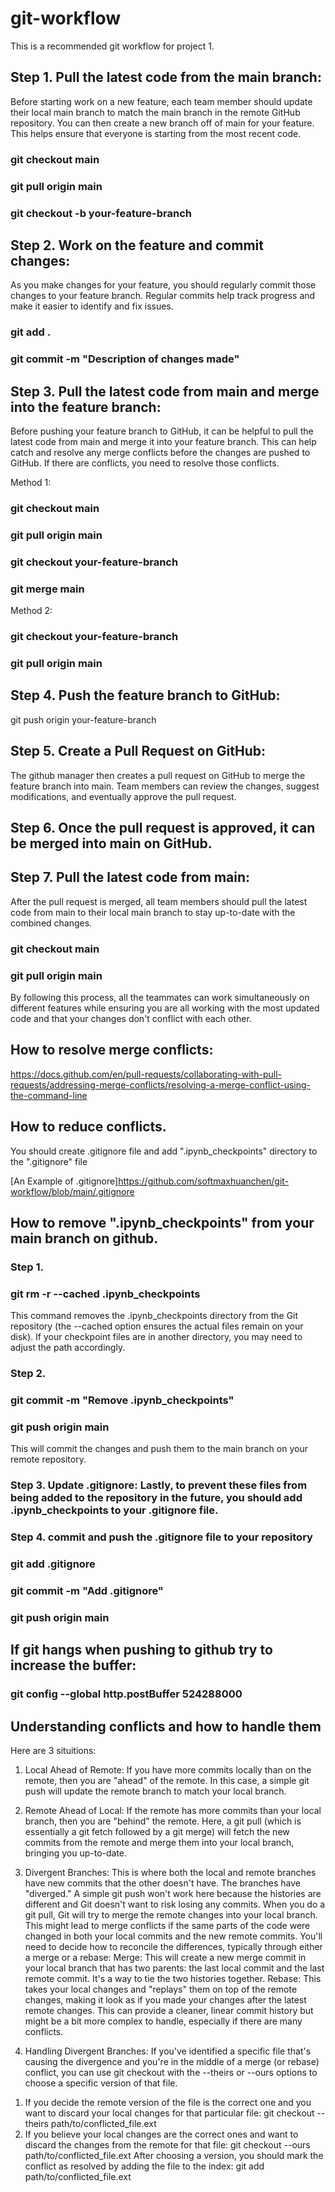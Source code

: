 # git-workflow
This is a recommended git workflow for project 1. 

## Step 1. Pull the latest code from the main branch:
Before starting work on a new feature, each team member should update their local main branch to match the main branch in the remote GitHub repository. You can then create a new branch off of main for your feature. This helps ensure that everyone is starting from the most recent code.

### git checkout main
### git pull origin main
### git checkout -b your-feature-branch

## Step 2. Work on the feature and commit changes:
As you make changes for your feature, you should regularly commit those changes to your feature branch. Regular commits help track progress and make it easier to identify and fix issues.

### git add .
### git commit -m "Description of changes made"

## Step 3. Pull the latest code from main and merge into the feature branch:
Before pushing your feature branch to GitHub, it can be helpful to pull the latest code from main and merge it into your feature branch. This can help catch and resolve any merge conflicts before the changes are pushed to GitHub. If there are conflicts, you need to resolve those conflicts.

Method 1:
### git checkout main
### git pull origin main
### git checkout your-feature-branch
### git merge main
Method 2:
### git checkout your-feature-branch
### git pull origin main

## Step 4. Push the feature branch to GitHub:
git push origin your-feature-branch

## Step 5. Create a Pull Request on GitHub:
The github manager then creates a pull request on GitHub to merge the feature branch into main. Team members can review the changes, suggest modifications, and eventually approve the pull request.

## Step 6. Once the pull request is approved, it can be merged into main on GitHub.

## Step 7. Pull the latest code from main:
After the pull request is merged, all team members should pull the latest code from main to their local main branch to stay up-to-date with the combined changes.
### git checkout main
### git pull origin main

By following this process, all the teammates can work simultaneously on different features while ensuring you are all working with the most updated code and that your changes don't conflict with each other.

## How to resolve merge conflicts:
https://docs.github.com/en/pull-requests/collaborating-with-pull-requests/addressing-merge-conflicts/resolving-a-merge-conflict-using-the-command-line

## How to reduce conflicts. 
You should create .gitignore file and add ".ipynb_checkpoints" directory to the ".gitignore" file

[An Example of .gitignore]https://github.com/softmaxhuanchen/git-workflow/blob/main/.gitignore

## How to remove ".ipynb_checkpoints" from your main branch on github.
### Step 1. 
### git rm -r --cached .ipynb_checkpoints
This command removes the .ipynb_checkpoints directory from the Git repository (the --cached option ensures the actual files remain on your disk). If your checkpoint files are in another directory, you may need to adjust the path accordingly.
### Step 2. 
### git commit -m "Remove .ipynb_checkpoints"
### git push origin main
This will commit the changes and push them to the main branch on your remote repository.
### Step 3. Update .gitignore: Lastly, to prevent these files from being added to the repository in the future, you should add .ipynb_checkpoints to your .gitignore file. 
### Step 4. commit and push the .gitignore file to your repository
### git add .gitignore
### git commit -m "Add .gitignore"
### git push origin main

## If git hangs when pushing to github try to increase the buffer:
### git config --global http.postBuffer 524288000

## Understanding conflicts and how to handle them
Here are 3 situitions:  
1. Local Ahead of Remote:
If you have more commits locally than on the remote, then you are "ahead" of the remote.
In this case, a simple git push will update the remote branch to match your local branch.

2. Remote Ahead of Local:
If the remote has more commits than your local branch, then you are "behind" the remote.
Here, a git pull (which is essentially a git fetch followed by a git merge) will fetch the new commits from the remote and merge them into your local branch, bringing you up-to-date.

3. Divergent Branches:
This is where both the local and remote branches have new commits that the other doesn't have. The branches have "diverged."
A simple git push won't work here because the histories are different and Git doesn't want to risk losing any commits.
When you do a git pull, Git will try to merge the remote changes into your local branch. This might lead to merge conflicts if the same parts of the code were changed in both your local commits and the new remote commits.
You'll need to decide how to reconcile the differences, typically through either a merge or a rebase:
Merge: This will create a new merge commit in your local branch that has two parents: the last local commit and the last remote commit. It's a way to tie the two histories together.
Rebase: This takes your local changes and "replays" them on top of the remote changes, making it look as if you made your changes after the latest remote changes. This can provide a cleaner, linear commit history but might be a bit more complex to handle, especially if there are many conflicts.

4. Handling Divergent Branches:
If you've identified a specific file that's causing the divergence and you're in the middle of a merge (or rebase) conflict, you can use git checkout with the --theirs or --ours options to choose a specific version of that file.
1) If you decide the remote version of the file is the correct one and you want to discard your local changes for that particular file:
git checkout --theirs path/to/conflicted_file.ext
2) If you believe your local changes are the correct ones and want to discard the changes from the remote for that file:
git checkout --ours path/to/conflicted_file.ext
After choosing a version, you should mark the conflict as resolved by adding the file to the index:
git add path/to/conflicted_file.ext



